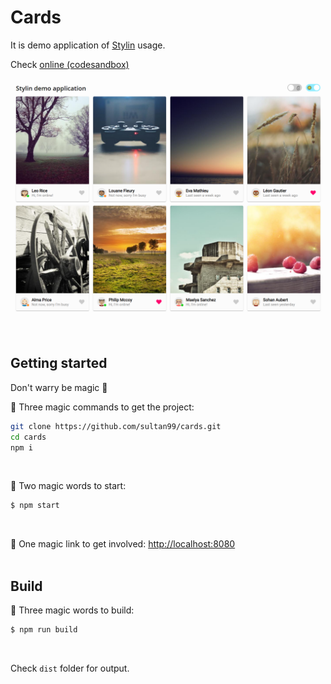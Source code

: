 # Cards
It is demo application of [Stylin](https://github.com/sultan99/stylin) usage.

Check [online (codesandbox)](https://codesandbox.io/s/github/sultan99/cards/tree/main)

<img src="./preview.png" />
<br/>
<br/>
<br/>


## Getting started
Don't warry be magic 🧙‍

🧙‍ Three magic commands to get the project:
```sh
git clone https://github.com/sultan99/cards.git
cd cards
npm i
```
<br/>

🧙‍ Two magic words to start:
```sh
$ npm start
```
<br/>

🧙 One magic link to get involved: [http://localhost:8080](http://localhost:8080/)
<br/>
<br/>

## Build
🧙‍ Three magic words to build:
```sh
$ npm run build
```
<br/>

Check `dist` folder for output.
